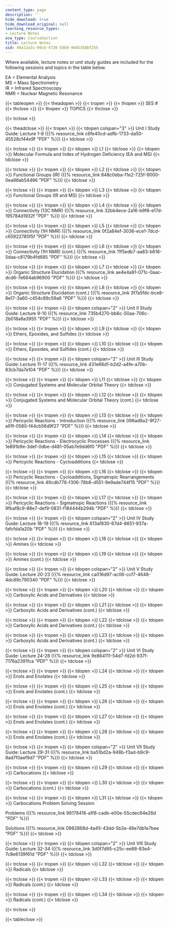 ```yaml
---
content_type: page
description: ''
hide_download: true
hide_download_original: null
learning_resource_types:
- Lecture Notes
ocw_type: CourseSection
title: Lecture Notes
uid: 46a13a3c-09cb-4738-5db9-9d45358bf255
---
```


Where available, lecture notes or unit study guides are included for the following sessions and topics in the table below.

EA = Elemental Analysis  
MS = Mass Spectrometry  
IR = Infrared Spectroscopy  
NMR = Nuclear Magnetic Resonance

{{< tableopen >}}
{{< theadopen >}}
{{< tropen >}}
{{< thopen >}}
SES #
{{< thclose >}}
{{< thopen >}}
TOPICS
{{< thclose >}}

{{< trclose >}}

{{< theadclose >}}
{{< tropen >}}
{{< tdopen colspan="3" >}}
Unit I Study Guide: Lecture 1-8 ({{% resource_link c6fe40cd-adfb-1733-da50-45528cf44e9f "PDF" %}})
{{< tdclose >}}

{{< trclose >}}
{{< tropen >}}
{{< tdopen >}}
L1
{{< tdclose >}}
{{< tdopen >}}
Molecular Formula and Index of Hydrogen Deficiency (EA and MS)
{{< tdclose >}}

{{< trclose >}}
{{< tropen >}}
{{< tdopen >}}
L2
{{< tdclose >}}
{{< tdopen >}}
Functional Groups (IR) ({{% resource_link 848c0eba-f1e2-725f-9000-0ea96ab54466 "PDF" %}})
{{< tdclose >}}

{{< trclose >}}
{{< tropen >}}
{{< tdopen >}}
L3
{{< tdclose >}}
{{< tdopen >}}
Functional Groups (IR and MS)
{{< tdclose >}}

{{< trclose >}}
{{< tropen >}}
{{< tdopen >}}
L4
{{< tdclose >}}
{{< tdopen >}}
Connectivity (13C NMR) ({{% resource_link 32bb4ece-2a16-b9f8-e17d-195784d1932f "PDF" %}})
{{< tdclose >}}

{{< trclose >}}
{{< tropen >}}
{{< tdopen >}}
L5
{{< tdclose >}}
{{< tdopen >}}
Connectivity (1H NMR) ({{% resource_link 0f2a84ef-3036-ece1-7dcd-c65922785f5f "PDF" %}})
{{< tdclose >}}

{{< trclose >}}
{{< tropen >}}
{{< tdopen >}}
L6
{{< tdclose >}}
{{< tdopen >}}
Connectivity (1H NMR) (cont.) ({{% resource_link 11f5edb7-aa83-b616-5daa-c8179b4fd685 "PDF" %}})
{{< tdclose >}}

{{< trclose >}}
{{< tropen >}}
{{< tdopen >}}
L7
{{< tdclose >}}
{{< tdopen >}}
Organic Structure Elucidation ({{% resource_link ae4e4a91-071c-0aac-dcd6-7e664ab96900 "PDF" %}})
{{< tdclose >}}

{{< trclose >}}
{{< tropen >}}
{{< tdopen >}}
L8
{{< tdclose >}}
{{< tdopen >}}
Organic Structure Elucidation (cont.) ({{% resource_link 3f7a5fdc-bce8-8e17-3a60-c454c89c59a6 "PDF" %}})
{{< tdclose >}}

{{< trclose >}}
{{< tropen >}}
{{< tdopen colspan="2" >}}
Unit II Study Guide: Lecture 9-10 ({{% resource_link 735b4270-bb6c-50aa-706c-2b018a6a3955 "PDF" %}})
{{< tdclose >}}

{{< trclose >}}
{{< tropen >}}
{{< tdopen >}}
L9
{{< tdclose >}}
{{< tdopen >}}
Ethers, Epoxides, and Sulfides
{{< tdclose >}}

{{< trclose >}}
{{< tropen >}}
{{< tdopen >}}
L10
{{< tdclose >}}
{{< tdopen >}}
Ethers, Epoxides, and Sulfides (cont.)
{{< tdclose >}}

{{< trclose >}}
{{< tropen >}}
{{< tdopen colspan="2" >}}
Unit III Study Guide: Lecture 11-17 ({{% resource_link 431e68d1-b2d2-a4fe-a70b-83cb7da7e104 "PDF" %}})
{{< tdclose >}}

{{< trclose >}}
{{< tropen >}}
{{< tdopen >}}
L11
{{< tdclose >}}
{{< tdopen >}}
Conjugated Systems and Molecular Orbital Theory
{{< tdclose >}}

{{< trclose >}}
{{< tropen >}}
{{< tdopen >}}
L12
{{< tdclose >}}
{{< tdopen >}}
Conjugated Systems and Molecular Orbital Theory (cont.)
{{< tdclose >}}

{{< trclose >}}
{{< tropen >}}
{{< tdopen >}}
L13
{{< tdclose >}}
{{< tdopen >}}
Pericyclic Reactions - Introduction ({{% resource_link 096ad9a2-9f27-a91f-0580-f44cb56d9f27 "PDF" %}})
{{< tdclose >}}

{{< trclose >}}
{{< tropen >}}
{{< tdopen >}}
L14
{{< tdclose >}}
{{< tdopen >}}
Pericyclic Reactions - Electrocyclic Processes ({{% resource_link 1e891b9e-3def-0dbe-d481-05ab7e9dd6f0 "PDF" %}})
{{< tdclose >}}

{{< trclose >}}
{{< tropen >}}
{{< tdopen >}}
L15
{{< tdclose >}}
{{< tdopen >}}
Pericyclic Reactions - Cycloadditions
{{< tdclose >}}

{{< trclose >}}
{{< tropen >}}
{{< tdopen >}}
L16
{{< tdclose >}}
{{< tdopen >}}
Pericyclic Reactions - Cycloadditions, Sigmatropic Rearrangements ({{% resource_link 49cdb778-f306-78b8-d551-9e9ade744f15 "PDF" %}})
{{< tdclose >}}

{{< trclose >}}
{{< tropen >}}
{{< tdopen >}}
L17
{{< tdclose >}}
{{< tdopen >}}
Pericyclic Reactions - Sigmatropic Reactions ({{% resource_link 9fbaf8c9-88e7-def9-0831-f184444b294b "PDF" %}})
{{< tdclose >}}

{{< trclose >}}
{{< tropen >}}
{{< tdopen colspan="2" >}}
Unit IV Study Guide: Lecture 18-19 ({{% resource_link 613af830-67d4-8651-937a-fafcfda1a20b "PDF" %}})
{{< tdclose >}}

{{< trclose >}}
{{< tropen >}}
{{< tdopen >}}
L18
{{< tdclose >}}
{{< tdopen >}}
Amines
{{< tdclose >}}

{{< trclose >}}
{{< tropen >}}
{{< tdopen >}}
L19
{{< tdclose >}}
{{< tdopen >}}
Amines (cont.)
{{< tdclose >}}

{{< trclose >}}
{{< tropen >}}
{{< tdopen colspan="2" >}}
Unit V Study Guide: Lecture 20-23 ({{% resource_link ca016d97-ac06-ccf7-4648-4dc89c790340 "PDF" %}})
{{< tdclose >}}

{{< trclose >}}
{{< tropen >}}
{{< tdopen >}}
L20
{{< tdclose >}}
{{< tdopen >}}
Carboxylic Acids and Derivatives
{{< tdclose >}}

{{< trclose >}}
{{< tropen >}}
{{< tdopen >}}
L21
{{< tdclose >}}
{{< tdopen >}}
Carboxylic Acids and Derivatives (cont.)
{{< tdclose >}}

{{< trclose >}}
{{< tropen >}}
{{< tdopen >}}
L22
{{< tdclose >}}
{{< tdopen >}}
Carboxylic Acids and Derivatives (cont.)
{{< tdclose >}}

{{< trclose >}}
{{< tropen >}}
{{< tdopen >}}
L23
{{< tdclose >}}
{{< tdopen >}}
Carboxylic Acids and Derivatives (cont.)
{{< tdclose >}}

{{< trclose >}}
{{< tropen >}}
{{< tdopen colspan="2" >}}
Unit VI Study Guide: Lecture 24-28 ({{% resource_link 9e864111-54d7-fd2d-937f-7176a2391fca "PDF" %}})
{{< tdclose >}}

{{< trclose >}}
{{< tropen >}}
{{< tdopen >}}
L24
{{< tdclose >}}
{{< tdopen >}}
Enols and Enolates
{{< tdclose >}}

{{< trclose >}}
{{< tropen >}}
{{< tdopen >}}
L25
{{< tdclose >}}
{{< tdopen >}}
Enols and Enolates (cont.)
{{< tdclose >}}

{{< trclose >}}
{{< tropen >}}
{{< tdopen >}}
L26
{{< tdclose >}}
{{< tdopen >}}
Enols and Enolates (cont.)
{{< tdclose >}}

{{< trclose >}}
{{< tropen >}}
{{< tdopen >}}
L27
{{< tdclose >}}
{{< tdopen >}}
Enols and Enolates (cont.)
{{< tdclose >}}

{{< trclose >}}
{{< tropen >}}
{{< tdopen >}}
L28
{{< tdclose >}}
{{< tdopen >}}
Enols and Enolates (cont.)
{{< tdclose >}}

{{< trclose >}}
{{< tropen >}}
{{< tdopen colspan="2" >}}
Unit VII Study Guide: Lecture 29-31 ({{% resource_link ba51bd2a-948b-f3ad-b9c9-8ad7f0aef9d7 "PDF" %}})
{{< tdclose >}}

{{< trclose >}}
{{< tropen >}}
{{< tdopen >}}
L29
{{< tdclose >}}
{{< tdopen >}}
Carbocations
{{< tdclose >}}

{{< trclose >}}
{{< tropen >}}
{{< tdopen >}}
L30
{{< tdclose >}}
{{< tdopen >}}
Carbocations (cont.)
{{< tdclose >}}

{{< trclose >}}
{{< tropen >}}
{{< tdopen >}}
L31
{{< tdclose >}}
{{< tdopen >}}
Carbocations Problem Solving Session  
  
Problems ({{% resource_link 98178416-a1f8-cadb-e00e-55cdec64e26d "PDF" %}})  
  
Solutions ({{% resource_link 0982868d-4a45-43dd-5b3a-48e7db1e7bee "PDF" %}})
{{< tdclose >}}

{{< trclose >}}
{{< tropen >}}
{{< tdopen colspan="2" >}}
Unit VIII Study Guide: Lecture 32-34 ({{% resource_link 3d0f7d95-c25c-ee88-83e4-7c8e6139f61d "PDF" %}})
{{< tdclose >}}

{{< trclose >}}
{{< tropen >}}
{{< tdopen >}}
L32
{{< tdclose >}}
{{< tdopen >}}
Radicals
{{< tdclose >}}

{{< trclose >}}
{{< tropen >}}
{{< tdopen >}}
L33
{{< tdclose >}}
{{< tdopen >}}
Radicals (cont.)
{{< tdclose >}}

{{< trclose >}}
{{< tropen >}}
{{< tdopen >}}
L34
{{< tdclose >}}
{{< tdopen >}}
Radicals (cont.)
{{< tdclose >}}

{{< trclose >}}

{{< tableclose >}}